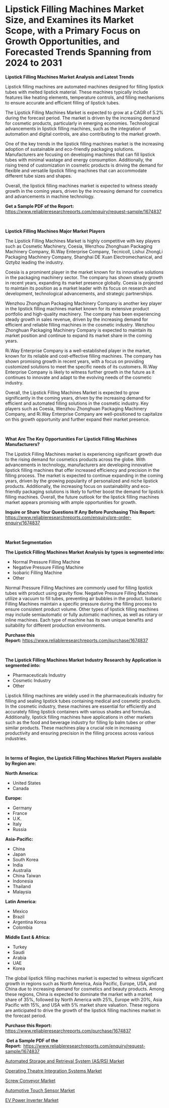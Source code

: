 <p><h1>Lipstick Filling Machines Market Size, and Examines its Market Scope, with a Primary Focus on Growth Opportunities, and Forecasted Trends Spanning from 2024 to 2031</h1></p><p><strong>Lipstick Filling Machines Market Analysis and Latest Trends</strong></p>
<p><p>Lipstick filling machines are automated machines designed for filling lipstick tubes with melted lipstick material. These machines typically include features like heating elements, temperature controls, and filling mechanisms to ensure accurate and efficient filling of lipstick tubes.</p><p>The Lipstick Filling Machines Market is expected to grow at a CAGR of 5.2% during the forecast period. The market is driven by the increasing demand for cosmetic products, particularly in emerging economies. Technological advancements in lipstick filling machines, such as the integration of automation and digital controls, are also contributing to the market growth.</p><p>One of the key trends in the lipstick filling machines market is the increasing adoption of sustainable and eco-friendly packaging solutions. Manufacturers are focusing on developing machines that can fill lipstick tubes with minimal wastage and energy consumption. Additionally, the rising trend of customization in cosmetic products is driving the demand for flexible and versatile lipstick filling machines that can accommodate different tube sizes and shapes.</p><p>Overall, the lipstick filling machines market is expected to witness steady growth in the coming years, driven by the increasing demand for cosmetics and advancements in machine technology.</p></p>
<p><strong>Get a Sample PDF of the Report:&nbsp;</strong> <a href="https://www.reliableresearchreports.com/enquiry/request-sample/1674837">https://www.reliableresearchreports.com/enquiry/request-sample/1674837</a></p>
<p>&nbsp;</p>
<p><strong>Lipstick Filling Machines Major Market Players</strong></p>
<p><p>The Lipstick Filling Machines Market is highly competitive with key players such as Cosmetic Machinery, Coesia, Wenzhou Zhonghuan Packaging Machinery Company, Ri.Way Enterprise Company, Tecnicoll, Lishui ZhongLi Packaging Machinery Company, Shanghai DE Xuan Electromechanical, and Qztybz leading the industry. </p><p>Coesia is a prominent player in the market known for its innovative solutions in the packaging machinery sector. The company has shown steady growth in recent years, expanding its market presence globally. Coesia is projected to maintain its position as a market leader with its focus on research and development, technological advancements, and strategic partnerships.</p><p>Wenzhou Zhonghuan Packaging Machinery Company is another key player in the lipstick filling machines market known for its extensive product portfolio and high-quality machinery. The company has been experiencing steady growth in sales revenue, driven by the increasing demand for efficient and reliable filling machines in the cosmetic industry. Wenzhou Zhonghuan Packaging Machinery Company is expected to maintain its market position and continue to expand its market share in the coming years.</p><p>Ri.Way Enterprise Company is a well-established player in the market, known for its reliable and cost-effective filling machines. The company has shown promising growth in recent years, with a focus on providing customized solutions to meet the specific needs of its customers. Ri.Way Enterprise Company is likely to witness further growth in the future as it continues to innovate and adapt to the evolving needs of the cosmetic industry.</p><p>Overall, the Lipstick Filling Machines Market is expected to grow significantly in the coming years, driven by the increasing demand for efficient and automated filling solutions in the cosmetic industry. Key players such as Coesia, Wenzhou Zhonghuan Packaging Machinery Company, and Ri.Way Enterprise Company are well-positioned to capitalize on this growth opportunity and further expand their market presence.</p></p>
<p>&nbsp;</p>
<p><strong>What Are The Key Opportunities For Lipstick Filling Machines Manufacturers?</strong></p>
<p><p>The Lipstick Filling Machines market is experiencing significant growth due to the rising demand for cosmetics products across the globe. With advancements in technology, manufacturers are developing innovative lipstick filling machines that offer increased efficiency and precision in the filling process. The market is expected to continue expanding in the coming years, driven by the growing popularity of personalized and niche lipstick products. Additionally, the increasing focus on sustainability and eco-friendly packaging solutions is likely to further boost the demand for lipstick filling machines. Overall, the future outlook for the lipstick filling machines market appears promising with ample opportunities for growth.</p></p>
<p><strong>Inquire or Share Your Questions If Any Before Purchasing This Report:</strong> <a href="https://www.reliableresearchreports.com/enquiry/pre-order-enquiry/1674837">https://www.reliableresearchreports.com/enquiry/pre-order-enquiry/1674837</a></p>
<p>&nbsp;</p>
<p><strong>Market Segmentation</strong></p>
<p><strong>The Lipstick Filling Machines Market Analysis by types is segmented into:</strong></p>
<p><ul><li>Normal Pressure Filling Machine</li><li>Negative Pressure Filling Machine</li><li>Isobaric Filling Machine</li><li>Other</li></ul></p>
<p><p>Normal Pressure Filling Machines are commonly used for filling lipstick tubes with product using gravity flow. Negative Pressure Filling Machines utilize a vacuum to fill tubes, preventing air bubbles in the product. Isobaric Filling Machines maintain a specific pressure during the filling process to ensure consistent product volume. Other types of lipstick filling machines may include semiautomatic or fully automatic machines, as well as rotary or inline machines. Each type of machine has its own unique benefits and suitability for different production environments.</p></p>
<p><strong>Purchase this Report:&nbsp;</strong><a href="https://www.reliableresearchreports.com/purchase/1674837">https://www.reliableresearchreports.com/purchase/1674837</a></p>
<p>&nbsp;</p>
<p><strong>The Lipstick Filling Machines Market Industry Research by Application is segmented into:</strong></p>
<p><ul><li>Pharmaceuticals Industry</li><li>Cosmetic Industry</li><li>Other</li></ul></p>
<p><p>Lipstick filling machines are widely used in the pharmaceuticals industry for filling and sealing lipstick tubes containing medical and cosmetic products. In the cosmetic industry, these machines are essential for efficiently and accurately filling lipstick containers with various shades and formulas. Additionally, lipstick filling machines have applications in other markets such as the food and beverage industry for filling lip balm tubes or other similar products. These machines play a crucial role in increasing productivity and ensuring precision in the filling process across various industries.</p></p>
<p>&nbsp;</p>
<p><strong>In terms of Region, the Lipstick Filling Machines Market Players available by Region are:</strong></p>
<p>
    <p> <strong> North America: </strong>
        <ul>
            <li>United States</li>
            <li>Canada</li>
        </ul>
        </p> 
    <p> <strong> Europe: </strong>
        <ul>
            <li>Germany</li>
            <li>France</li>
            <li>U.K.</li>
            <li>Italy</li>
            <li>Russia</li>
        </ul>
        </p> 
    <p> <strong> Asia-Pacific: </strong>
        <ul>
            <li>China</li>
            <li>Japan</li>
            <li>South Korea</li>
            <li>India</li>
            <li>Australia</li>
            <li>China Taiwan</li>
            <li>Indonesia</li>
            <li>Thailand</li>
            <li>Malaysia</li>
        </ul>
        </p> 
    <p> <strong> Latin America: </strong>
        <ul>
            <li>Mexico</li>
            <li>Brazil</li>
            <li>Argentina Korea</li>
            <li>Colombia</li>
        </ul>
        </p> 
    <p> <strong> Middle East & Africa: </strong>
        <ul>
            <li>Turkey</li>
            <li>Saudi</li>
            <li>Arabia</li>
            <li>UAE</li>
            <li>Korea</li>
        </ul>
    </p>
    </p>
<p><p>The global lipstick filling machines market is expected to witness significant growth in regions such as North America, Asia Pacific, Europe, USA, and China due to increasing demand for cosmetics and beauty products. Among these regions, China is expected to dominate the market with a market share of 35%, followed by North America with 25%, Europe with 20%, Asia Pacific with 15%, and USA with 5% market share valuation. These regions are anticipated to drive the growth of the lipstick filling machines market in the forecast period.</p></p>
<p><strong>Purchase this Report: </strong><a href="https://www.reliableresearchreports.com/purchase/1674837">https://www.reliableresearchreports.com/purchase/1674837</a></p>
<p>&nbsp;<strong>Get a Sample PDF of the Report:&nbsp;&nbsp;</strong><a href="https://www.reliableresearchreports.com/enquiry/request-sample/1674837">https://www.reliableresearchreports.com/enquiry/request-sample/1674837</a></p>
<p><strong></strong></p>
<p><p><a href="https://github.com/lylyparadise/Market-Research-Report-List-2/blob/main/automated-storage-and-retrieval-system-asrs-market.md">Automated Storage and Retrieval System (AS/RS) Market</a></p><p><a href="https://github.com/pjcfca/Market-Research-Report-List-1/blob/main/operating-theatre-integration-systems-market.md">Operating Theatre Integration Systems Market</a></p><p><a href="https://github.com/johnbach50/Market-Research-Report-List-2/blob/main/screw-conveyor-market.md">Screw Conveyor Market</a></p><p><a href="https://issuu.com/reportprime-2/docs/automotive-touch-sensor-market-size-2030.pptx">Automotive Touch Sensor Market</a></p><p><a href="https://issuu.com/reportprime-2/docs/ev-power-inverter-market-size-2030.pptx">EV Power Inverter Market</a></p></p>